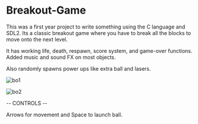 # Breakout-Game



This was a first year project to write something using the C language and SDL2. 
Its a classic breakout game where you have to break all the blocks to move onto the next level.

It has working life, death, respawn, score system, and game-over functions. Added music and sound FX on most objects.

Also randomly spawns power ups like extra ball and lasers.

![bo1](https://github.com/Greenleaf12/Breakout-Game/assets/74846782/2f3c6d84-318d-48ef-b541-302a96a6462a)

![bo2](https://github.com/Greenleaf12/Breakout-Game/assets/74846782/6f30a24d-e820-4c9b-aced-73688b554287)


 -- CONTROLS --

 Arrows for movement and
 Space to launch ball.
